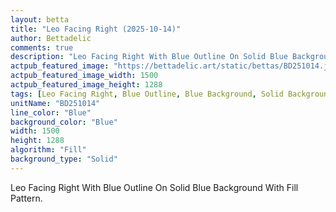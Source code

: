 ```yaml
---
layout: betta
title: "Leo Facing Right (2025-10-14)"
author: Bettadelic
comments: true
description: "Leo Facing Right With Blue Outline On Solid Blue Background With Fill Pattern."
actpub_featured_image: "https://bettadelic.art/static/bettas/BD251014.jpg"
actpub_featured_image_width: 1500
actpub_featured_image_height: 1288
tags: [Leo Facing Right, Blue Outline, Blue Background, Solid Background Pattern, Fill Pattern, October 2025]
unitName: "BD251014"
line_color: "Blue"
background_color: "Blue"
width: 1500
height: 1288
algorithm: "Fill"
background_type: "Solid"
---
```


Leo Facing Right With Blue Outline On Solid Blue Background With Fill Pattern.
